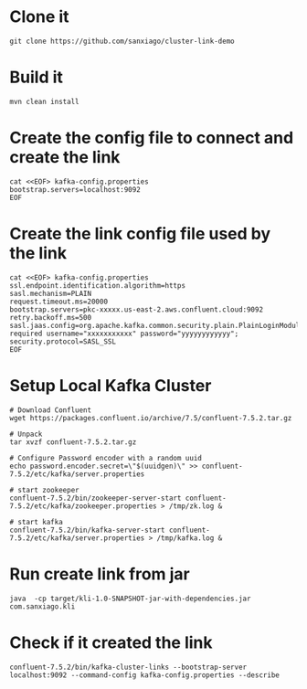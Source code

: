 # Clone it
```
git clone https://github.com/sanxiago/cluster-link-demo
```
# Build it
```
mvn clean install
```
# Create the config file to connect and create the link
```
cat <<EOF> kafka-config.properties
bootstrap.servers=localhost:9092
EOF
```
# Create the link config file used by the link
```
cat <<EOF> kafka-config.properties
ssl.endpoint.identification.algorithm=https
sasl.mechanism=PLAIN
request.timeout.ms=20000
bootstrap.servers=pkc-xxxxx.us-east-2.aws.confluent.cloud:9092
retry.backoff.ms=500
sasl.jaas.config=org.apache.kafka.common.security.plain.PlainLoginModule required username="xxxxxxxxxxx" password="yyyyyyyyyyyy";
security.protocol=SASL_SSL
EOF
```

# Setup Local Kafka Cluster
```
# Download Confluent 
wget https://packages.confluent.io/archive/7.5/confluent-7.5.2.tar.gz

# Unpack
tar xvzf confluent-7.5.2.tar.gz

# Configure Password encoder with a random uuid 
echo password.encoder.secret=\"$(uuidgen)\" >> confluent-7.5.2/etc/kafka/server.properties

# start zookeeper
confluent-7.5.2/bin/zookeeper-server-start confluent-7.5.2/etc/kafka/zookeeper.properties > /tmp/zk.log &

# start kafka
confluent-7.5.2/bin/kafka-server-start confluent-7.5.2/etc/kafka/server.properties > /tmp/kafka.log &
```
# Run create link from jar
```
java  -cp target/kli-1.0-SNAPSHOT-jar-with-dependencies.jar com.sanxiago.kli
```

# Check if it created the link
```
confluent-7.5.2/bin/kafka-cluster-links --bootstrap-server localhost:9092 --command-config kafka-config.properties --describe
```
